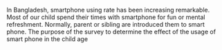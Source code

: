 In Bangladesh, smartphone using rate has been increasing remarkable. Most of our child spend their times with smartphone for fun or mental refreshment. Normally, parent or sibling are introduced them to smart phone. The purpose of the survey to determine the effect of the usage of smart phone in the child age
